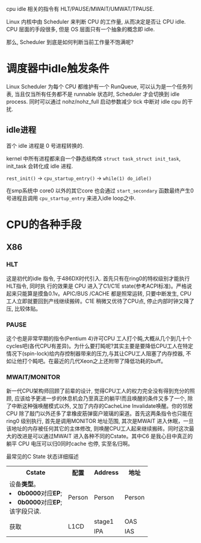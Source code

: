 
cpu idle 相关的指令有 HLT/PAUSE/MWAIT/UMWAT/TPAUSE.

Linux 内核中由 Scheduler 来判断 CPU 的工作量, 从而决定是否让 CPU idle. CPU 层面的手段很多, 但是 OS 层面只有一个抽象的概念即 idle.

那么, Scheduler 到底是如何判断当前工作量不饱满呢?

# 调度器中idle触发条件

Linux Scheduler 为每个 CPU 都维护有一个 RunQueue, 可以认为是一个任务列表, 当且仅当所有任务都不是 runnable 状态时, Scheduler 才会切换到 idle process. 同时可以通过 nohz/nohz_full 启动参数减少 tick 中断对 idle cpu 的干扰.

## idle进程

首个 idle 进程是 0 号进程转换的.

kernel 中所有进程都来自一个静态结构体 `struct task_struct init_task`, init_task 会转化成 idle 进程.

`rest_init()` -> `cpu_startup_entry()` -> `while(1) do_idle()`

在smp系统中 core0 以外的其它core 也会通过 `start_secondary` 函数最终产生0号进程且调用 `cpu_startup_entry` 来进入idle loop之中.

# CPU的各种手段

## X86

### HLT

这是初代的idle 指令, 于486DX时代引入. 首先只有在ring0的特权级别才能执行HLT指令, 同时执 行的效果是 CPU 进入了C1/C1E state(参考ACPI标准)。严格说起来只能算是摸鱼0.1v。APIC/BUS /CACHE 都是照常运转, 只要中断发生, CPU工人立即就要回到产线继续搬砖。C1E 稍微又优待了CPU点, 停止内部时钟又降了压, 比较体贴。

### PAUSE

这个也是非常早期的指令(Pentium 4)许可CPU 工人打个盹,大概从几个到几十个cycles吧(各代CPU有差异)。为什么要打盹呢?其实主要是要降低CPU工人在特定情况下(spin-lock)给内存控制器带来的压力,与其让CPU工人阻塞了内存控器, 不如让他打个盹吧。在最近的几代Xeon之上还附带了降低功耗的buff。

### MWAIT/MONITOR

新一代CPU架构师回顾了前辈的设计, 觉得CPU工人的权力完全没有得到充分的照顾, 应该给予更进一步的休息机会乃至真正的躺平!而且唤醒的条件又多了一个, 除了中断这种强唤醒模式以外, 又加了内存的CacheLine Invalidate唤醒。你的邻居CPU 除了敲门以外还多了拿橡皮筋弹窗户玻璃的渠道。首先这两条指令也只能在ring0 级别执行, 首先是调用MONITOR 地址范围, 其次是MWAIT 进入休眠，一旦该地址的内存被任何其它的主体修改, 则唤醒CPU工人起来继续搬砖。同时这次最大的改进是可以通过MWAIT 进入各种不同的Cstate。其中C6 是我心目中真正的躺平 CPU 电压可以归0同时cache 也停, 实至名归啊。

最常见的C State 状态详细描述

<table style="width:100%">
  <tr>
    <th>
    Cstate
    </th>
    <th>
    配置
    </th>
    <th>
    Address
    </th>
    <th>
    地址
    </th>
  </tr>
  <tr>
    <td>
    设备<b>类型</b>。<br>
    <li><b>0b0000</b>对应<b>EP</b>;</li>
    <li><b>0b0000</b>对应<b>EP</b>;</li>
    该字段只读.
    </td>
    <td>
    Person
    </td>
    <td>
    Person
    </td>
    <td>
    Person
    </td>
  </tr>
  <tr>
    <td rowspan="2">
    获取
    </td>
    <td rowspan="2">
    L1CD
    </td>
    <td>
    stage1
    </td>
    <td>
    OAS
    </td>
  </tr>
  <tr>
    <td>
    IPA
    </td>
    <td>
    IAS
    </td>
  </tr>
</table>